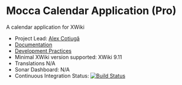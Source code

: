 # Mocca Calendar Application (Pro)

A calendar application for XWiki

* Project Lead: [Alex Cotiugă](https://github.com/acotiuga)
* [Documentation](https://store.xwiki.com/xwiki/bin/view/Extension/MoccaCalendarApplication)
* [Development Practices](http://dev.xwiki.org)
* Minimal XWiki version supported: XWiki 9.11
* Translations N/A
* Sonar Dashboard: N/A
* Continuous Integration Status: [![Build Status](http://ci.xwikisas.com/view/All/job/xwikisas/job/application-mocca-calendar/job/master/badge/icon)](http://ci.xwikisas.com/view/All/job/xwikisas/job/application-mocca-calendar/job/master/)
